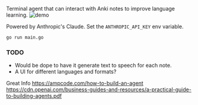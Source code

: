 Terminal agent that can interact with Anki notes to improve language learning.
![demo](https://github.com/user-attachments/assets/ed114389-d5d4-4300-b274-7bbf6d61c965)

Powered by Anthropic's Claude. Set the `ANTHROPIC_API_KEY` env variable.
```shell
go run main.go
```
### TODO
- Would be dope to have it generate text to speech for each note.
- A UI for different languages and formats?

Great Info
https://ampcode.com/how-to-build-an-agent
https://cdn.openai.com/business-guides-and-resources/a-practical-guide-to-building-agents.pdf
